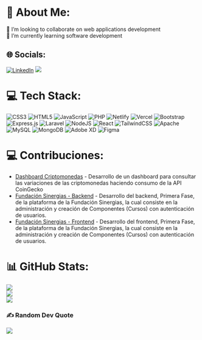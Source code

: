 # 💫 About Me:
👯 I’m looking to collaborate on web applications development<br>🌱 I’m currently learning software development


## 🌐 Socials:
[![LinkedIn](https://img.shields.io/badge/LinkedIn-%230077B5.svg?logo=linkedin&logoColor=white)](https://linkedin.com/in/nisanech) [![](https://visitcount.itsvg.in/api?id=Nisanech&icon=0&color=0)](https://visitcount.itsvg.in) 

# 💻 Tech Stack:
![CSS3](https://img.shields.io/badge/css3-%231572B6.svg?style=plastic&logo=css3&logoColor=white) ![HTML5](https://img.shields.io/badge/html5-%23E34F26.svg?style=plastic&logo=html5&logoColor=white) ![JavaScript](https://img.shields.io/badge/javascript-%23323330.svg?style=plastic&logo=javascript&logoColor=%23F7DF1E) ![PHP](https://img.shields.io/badge/php-%23777BB4.svg?style=plastic&logo=php&logoColor=white) ![Netlify](https://img.shields.io/badge/netlify-%23000000.svg?style=plastic&logo=netlify&logoColor=#00C7B7) ![Vercel](https://img.shields.io/badge/vercel-%23000000.svg?style=plastic&logo=vercel&logoColor=white) ![Bootstrap](https://img.shields.io/badge/bootstrap-%23563D7C.svg?style=plastic&logo=bootstrap&logoColor=white) ![Express.js](https://img.shields.io/badge/express.js-%23404d59.svg?style=plastic&logo=express&logoColor=%2361DAFB) ![Laravel](https://img.shields.io/badge/laravel-%23FF2D20.svg?style=plastic&logo=laravel&logoColor=white) ![NodeJS](https://img.shields.io/badge/node.js-6DA55F?style=plastic&logo=node.js&logoColor=white) ![React](https://img.shields.io/badge/react-%2320232a.svg?style=plastic&logo=react&logoColor=%2361DAFB) ![TailwindCSS](https://img.shields.io/badge/tailwindcss-%2338B2AC.svg?style=plastic&logo=tailwind-css&logoColor=white) ![Apache](https://img.shields.io/badge/apache-%23D42029.svg?style=plastic&logo=apache&logoColor=white) ![MySQL](https://img.shields.io/badge/mysql-%2300f.svg?style=plastic&logo=mysql&logoColor=white) ![MongoDB](https://img.shields.io/badge/MongoDB-%234ea94b.svg?style=plastic&logo=mongodb&logoColor=white) ![Adobe XD](https://img.shields.io/badge/Adobe%20XD-470137?style=plastic&logo=Adobe%20XD&logoColor=#FF61F6) 	![Figma](https://img.shields.io/badge/figma-%23F24E1E.svg?style=plastic&logo=figma&logoColor=white)

# 💻 Contribuciones:
- [Dashboard Criptomonedas](https://github.com/ElPardo16/DashboardCriptos) - Desarrollo de un dashboard para consultar las variaciones de las criptomonedas haciendo consumo de la API CoinGecko
- [Fundación Sinergias - Backend](https://github.com/programateacademy/4-Sinergias-Alianzas-Back-end) - Desarrollo del backend, Primera Fase, de la plataforma de la Fundación Sinergias, la cual consiste en la administración y creación de Componentes (Cursos) con autenticación de usuarios.
- [Fundación Sinergias - Frontend](https://github.com/programateacademy/4-Sinergias-Alianzas-Front-end) - Desarrollo del frontend, Primera Fase, de la plataforma de la Fundación Sinergias, la cual consiste en la administración y creación de Componentes (Cursos) con autenticación de usuarios.

# 📊 GitHub Stats:
![](https://github-readme-stats.vercel.app/api?username=nisanech&theme=prussian&hide_border=true&include_all_commits=true&count_private=false)<br/>
![](https://github-readme-streak-stats.herokuapp.com/?user=nisanech&theme=prussian&hide_border=true)<br/>
![](https://github-readme-stats.vercel.app/api/top-langs/?username=nisanech&theme=prussian&hide_border=true&include_all_commits=true&count_private=false&layout=compact)

### ✍️ Random Dev Quote
![](https://quotes-github-readme.vercel.app/api?type=horizontal&theme=radical)

<!-- Proudly created with GPRM ( https://gprm.itsvg.in ) -->
